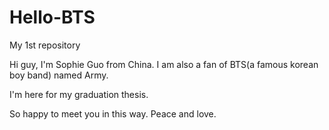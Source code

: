 # Hello-BTS
My 1st repository

Hi guy, I'm Sophie Guo from China. I am also a fan of BTS(a famous korean boy band) named Army. 

I'm here for my graduation thesis.

So happy to meet you in this way. Peace and love.
